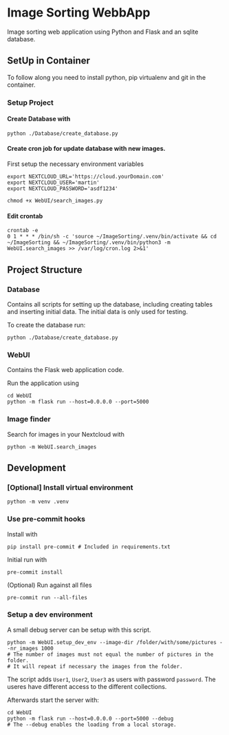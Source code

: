 # Image Sorting WebbApp

Image sorting web application using Python and Flask and an sqlite database.


## SetUp in Container
To follow along you need to install python, pip virtualenv and git in the container.

### Setup Project
#### Create Database with
```shell
python ./Database/create_database.py
```

#### Create cron job for update database with new images.
First setup the necessary environment variables
```shell
export NEXTCLOUD_URL='https://cloud.yourDomain.com'
export NEXTCLOUD_USER='martin'
export NEXTCLOUD_PASSWORD='asdf1234'

chmod +x WebUI/search_images.py
```

#### Edit crontab
```shell
crontab -e
0 1 * * * /bin/sh -c 'source ~/ImageSorting/.venv/bin/activate && cd ~/ImageSorting && ~/ImageSorting/.venv/bin/python3 -m WebUI.search_images >> /var/log/cron.log 2>&1'
```

## Project Structure

### Database
Contains all scripts for setting up the database, including creating tables and inserting initial data.
The initial data is only used for testing.

To create the database run:

```shell
python ./Database/create_database.py
```

### WebUI
Contains the Flask web application code.

Run the application using
```shell
cd WebUI
python -m flask run --host=0.0.0.0 --port=5000
```

### Image finder
Search for images in your Nextcloud with

```shell
python -m WebUI.search_images
```

## Development

### [Optional] Install virtual environment
```shell
python -m venv .venv
```

### Use pre-commit hooks

Install with

```shell
pip install pre-commit # Included in requirements.txt
```

Initial run with
```shell
pre-commit install
```

(Optional) Run against all files
```shell
pre-commit run --all-files
```

### Setup a dev environment

A small debug server can be setup with this script.
```shell
python -m WebUI.setup_dev_env --image-dir /folder/with/some/pictures --nr_images 1000
# The number of images must not equal the number of pictures in the folder.
# It will repeat if necessary the images from the folder.
```
The script adds `User1`, `User2`, `User3` as users with password `password`.
The useres have different access to the different collections.


Afterwards start the server with:
```shell
cd WebUI
python -m flask run --host=0.0.0.0 --port=5000 --debug
# The --debug enables the loading from a local storage.
```
